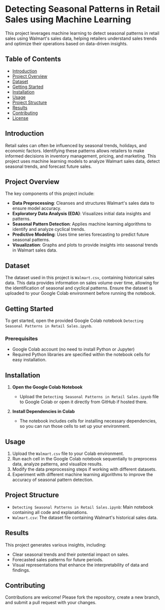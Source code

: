 # Detecting Seasonal Patterns in Retail Sales using Machine Learning

This project leverages machine learning to detect seasonal patterns in retail sales using Walmart's sales data, helping retailers understand sales trends and optimize their operations based on data-driven insights.

## Table of Contents

- [Introduction](#introduction)
- [Project Overview](#project-overview)
- [Dataset](#dataset)
- [Getting Started](#getting-started)
- [Installation](#installation)
- [Usage](#usage)
- [Project Structure](#project-structure)
- [Results](#results)
- [Contributing](#contributing)
- [License](#license)

## Introduction

Retail sales can often be influenced by seasonal trends, holidays, and economic factors. Identifying these patterns allows retailers to make informed decisions in inventory management, pricing, and marketing. This project uses machine learning models to analyze Walmart sales data, detect seasonal trends, and forecast future sales.

## Project Overview

The key components of this project include:

- **Data Preprocessing**: Cleanses and structures Walmart's sales data to ensure model accuracy.
- **Exploratory Data Analysis (EDA)**: Visualizes initial data insights and patterns.
- **Seasonal Pattern Detection**: Applies machine learning algorithms to identify and analyze cyclical trends.
- **Predictive Modeling**: Uses time series forecasting to predict future seasonal patterns.
- **Visualization**: Graphs and plots to provide insights into seasonal trends in Walmart sales data.

## Dataset

The dataset used in this project is `Walmart.csv`, containing historical sales data. This data provides information on sales volume over time, allowing for the identification of seasonal and cyclical patterns. Ensure the dataset is uploaded to your Google Colab environment before running the notebook.

## Getting Started

To get started, open the provided Google Colab notebook `Detecting Seasonal Patterns in Retail Sales.ipynb`.

### Prerequisites

- Google Colab account (no need to install Python or Jupyter)
- Required Python libraries are specified within the notebook cells for easy installation.

## Installation

1. **Open the Google Colab Notebook**
   - Upload the `Detecting Seasonal Patterns in Retail Sales.ipynb` file to Google Colab or open it directly from GitHub if hosted there.

2. **Install Dependencies in Colab**
   - The notebook includes cells for installing necessary dependencies, so you can run those cells to set up your environment.

## Usage

1. Upload the `Walmart.csv` file to your Colab environment.
2. Run each cell in the Google Colab notebook sequentially to preprocess data, analyze patterns, and visualize results.
3. Modify the data preprocessing steps if working with different datasets.
4. Experiment with different machine learning algorithms to improve the accuracy of seasonal pattern detection.

## Project Structure

- `Detecting Seasonal Patterns in Retail Sales.ipynb`: Main notebook containing all code and explanations.
- `Walmart.csv`: The dataset file containing Walmart's historical sales data.

## Results

This project generates various insights, including:

- Clear seasonal trends and their potential impact on sales.
- Forecasted sales patterns for future periods.
- Visual representations that enhance the interpretability of data and findings.

## Contributing

Contributions are welcome! Please fork the repository, create a new branch, and submit a pull request with your changes.
